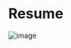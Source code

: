 # Resume
![image](https://github.com/GAVINESHWAR/Resume/assets/124431955/a920a16e-9a84-4239-a452-2dd900290ae8)
